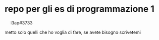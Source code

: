 # repo per gli es di programmazione 1
<img src="https://vignette3.wikia.nocookie.net/siivagunner/images/9/9f/Discord_icon.svg" width="15" height="15"> l3ap#3733

metto solo quelli che ho voglia di fare, se avete bisogno scrivetemi
